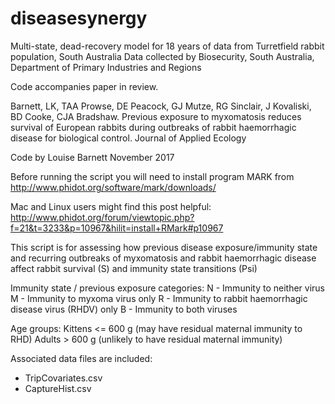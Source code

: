 # diseasesynergy
Multi-state, dead-recovery model for 18 years of data from Turretfield rabbit population, South Australia 
Data collected by Biosecurity, South Australia, Department of Primary Industries and Regions

Code accompanies paper in review.

Barnett, LK, TAA Prowse, DE Peacock, GJ Mutze, RG Sinclair, J Kovaliski, BD Cooke, CJA Bradshaw. Previous exposure to myxomatosis reduces survival of European rabbits during outbreaks of rabbit haemorrhagic disease for biological control. Journal of Applied Ecology


Code by Louise Barnett
November 2017

Before running the script you will need to install program MARK from
http://www.phidot.org/software/mark/downloads/

Mac and Linux users might find this post helpful:
http://www.phidot.org/forum/viewtopic.php?f=21&t=3233&p=10967&hilit=install+RMark#p10967

This script is for assessing how previous disease exposure/immunity state and recurring outbreaks of myxomatosis and rabbit haemorrhagic disease affect rabbit survival (S) and immunity state transitions (Psi)

Immunity state / previous exposure categories:
N - Immunity to neither virus
M - Immunity to myxoma virus only
R - Immunity to rabbit haemorrhagic disease virus (RHDV) only
B - Immunity to both viruses

Age groups:
Kittens <= 600 g (may have residual maternal immunity to RHD)
Adults > 600 g (unlikely to have residual maternal immunity)

Associated data files are included:
- TripCovariates.csv
- CaptureHist.csv
